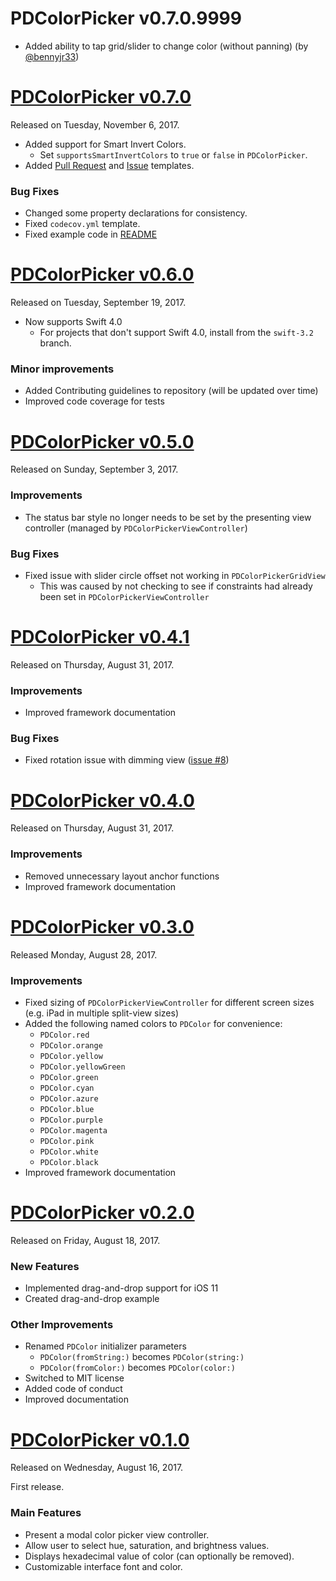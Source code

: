 # PDColorPicker v0.7.0.9999

* Added ability to tap grid/slider to change color (without panning) (by [@bennyjr33](https://github.com/bennyjr33))


# [PDColorPicker v0.7.0](https://github.com/pdil/PDColorPicker/releases/tag/0.7.0)
Released on Tuesday, November 6, 2017.

* Added support for Smart Invert Colors.
  * Set `supportsSmartInvertColors` to `true` or `false` in `PDColorPicker`.
* Added [Pull Request](https://github.com/pdil/PDColorPicker/blob/master/.github/PULL_REQUEST_TEMPLATE.md) and [Issue](https://github.com/pdil/PDColorPicker/blob/master/.github/ISSUE_TEMPLATE.md) templates.

### Bug Fixes
* Changed some property declarations for consistency.
* Fixed `codecov.yml` template.
* Fixed example code in [README](https://github.com/pdil/PDColorPicker/blob/master/README.md)

# [PDColorPicker v0.6.0](https://github.com/pdil/PDColorPicker/releases/tag/0.6.0)
Released on Tuesday, September 19, 2017.

* Now supports Swift 4.0
  * For projects that don't support Swift 4.0, install from the `swift-3.2` branch.

### Minor improvements
* Added Contributing guidelines to repository (will be updated over time)
* Improved code coverage for tests

# [PDColorPicker v0.5.0](https://github.com/pdil/PDColorPicker/releases/tag/0.5.0)
Released on Sunday, September 3, 2017.

### Improvements
* The status bar style no longer needs to be set by the presenting view controller (managed by `PDColorPickerViewController`)

### Bug Fixes
* Fixed issue with slider circle offset not working in `PDColorPickerGridView`
  * This was caused by not checking to see if constraints had already been set in `PDColorPickerViewController`

# [PDColorPicker v0.4.1](https://github.com/pdil/PDColorPicker/releases/tag/0.4.1)
Released on Thursday, August 31, 2017.

### Improvements
* Improved framework documentation

### Bug Fixes
* Fixed rotation issue with dimming view ([issue #8](https://github.com/pdil/PDColorPicker/issues/8))

# [PDColorPicker v0.4.0](https://github.com/pdil/PDColorPicker/releases/tag/0.4.0)
Released on Thursday, August 31, 2017.

### Improvements
* Removed unnecessary layout anchor functions
* Improved framework documentation

# [PDColorPicker v0.3.0](https://github.com/pdil/PDColorPicker/releases/tag/0.3.0)
Released Monday, August 28, 2017.

### Improvements
* Fixed sizing of `PDColorPickerViewController` for different screen sizes (e.g. iPad in multiple split-view sizes)
* Added the following named colors to `PDColor` for convenience:
  * `PDColor.red`
  * `PDColor.orange`
  * `PDColor.yellow`
  * `PDColor.yellowGreen`
  * `PDColor.green`
  * `PDColor.cyan`
  * `PDColor.azure`
  * `PDColor.blue`
  * `PDColor.purple`
  * `PDColor.magenta`
  * `PDColor.pink`
  * `PDColor.white`
  * `PDColor.black`
* Improved framework documentation

# [PDColorPicker v0.2.0](https://github.com/pdil/PDColorPicker/releases/tag/0.2.0)
Released on Friday, August 18, 2017.

### New Features
* Implemented drag-and-drop support for iOS 11
* Created drag-and-drop example

### Other Improvements
* Renamed `PDColor` initializer parameters
  - `PDColor(fromString:)` becomes `PDColor(string:)`
  - `PDColor(fromColor:)` becomes `PDColor(color:)`
* Switched to MIT license
* Added code of conduct
* Improved documentation

# [PDColorPicker v0.1.0](https://github.com/pdil/PDColorPicker/releases/tag/0.1.0)
Released on Wednesday, August 16, 2017.

First release.

### Main Features
* Present a modal color picker view controller.
* Allow user to select hue, saturation, and brightness values.
* Displays hexadecimal value of color (can optionally be removed).
* Customizable interface font and color.
